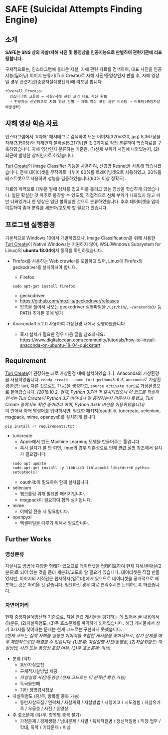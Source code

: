 # SAFE (Suicidal Attempts Finding Engine)
## 소개
<b>SAFE는 SNS 상의 자살/자해 사진 및 동영상을 인공지능으로 판별하여 관련기관에 리포팅합니다.</b>

구체적으로는, 인스타그램에 올라온 자살, 자해 관련 자료를 검색하여, 대표 사진을 인공지능(딥러닝) 이미지 분류기(Turi Create)로 자해 사진/동영상인지 판별 후, 자해 영상일 경우 관련기관(중앙자살예방센터)에 리포팅 합니다.
```
*Overall Process:
  인스타그램 크롤링 → 자살/자해 관련 글의 대표 사진 확보
  → 인공지능 신경망으로 자해 영상 판별 → 자해 영상 포함 글만 리스팅 → 리포팅(중앙자살예방센터)
```
## 자해 영상 학습 자료
인스타그램에서 '#자해' 해시태그로 검색하여 모은 이미지(320x320, jpg) 8,367장을 자해(3,150장)와 자해인지 불확실(5,217장)한 것 2가지로 직접 분류하여 학습자료를 구축하였습니다. 자해 영상인지 분류하는 기준은, (1)신체 부위가 사진에 나와있는지, (2)최근에 발생한 상처인지로 하였습니다.

[Turi Create](https://github.com/apple/turicreate)의 Image Classifier 기능을 사용하여, 신경망 Resnet을 사용해 학습시켰습니다. 전체 데이터셋을 무작위로 나누어 80%를 트레이닝셋으로 사용하였고, 20%를 테스트셋으로 사용하여 성능을 검증하였습니다(90% 이상 정확도).

자료의 제약으로 대부분 팔에 상처를 입고 피를 흘리고 있는 영상을 학습하게 되었습니다. 일단 확실한 것 위주로 동작할 수 있도록, 직접적으로 신체 부위가 나와있지 않고 피만 나와있거나 한 영상은 일단 불확실한 것으로 분류하였습니다. 추후 데이터셋을 업데이트하여 좀더 분류를 세분화/고도화 할 필요가 있습니다.

## 프로그램 실행환경
기본적으로 Windows 10에서 개발하였으나, Image Classification을 위해 사용한 [Turi Create](https://github.com/apple/turicreate)이 Native Windows는 지원하지 않아, WSL(Windows Subsystem for Linux)의 <b>ubuntu 18.04</b>에서 동작을 확인하였습니다.

* Firefox를 사용하는 Web crawler를 포함하고 있어, Linux에 Firefox와 geckodriver를 설치하셔야 합니다.
  * Firefox
  ```shell
  sudo apt-get install firefox
  ```
  * geckodriver
  - https://github.com/mozilla/geckodriver/releases
  - 압축을 풀어서 나오는 geckodriver 실행파일을 ```/usr/bin/```, ```~/anaconda3/``` 등 PATH 추가된 곳에 넣기

* Anaconda3 5.2.0 사용하여 가상환경 내에서 실행하였습니다.
  - 혹시 설치가 필요한 경우 다음 글을 참조하세요: https://www.digitalocean.com/community/tutorials/how-to-install-anaconda-on-ubuntu-18-04-quickstart

## Requirement
[Turi Create](https://github.com/apple/turicreate)이 권장하는 대로 가상환경 내에 설치하였습니다. Anaconda의 가상환경을 사용하였습니다.
```conda create --name turi python=3.6.6 anaconda```로 가상환경(이름: turi, 다른 것으로도 가능)을 생성하고, ```source activate turi```로 가상환경으로 들어갔습니다. *(2018.10.2. 현재, Python 3.7이 막 출시되었으나 이 코드를 작성하면서는 Turi Create이 Python 3.7 버전에서 잘 동작하는지 검증하지 못했고, Turi Create 중에서도 확인 중이라고 하여, Python 3.6.6 버전을 이용하였습니다)* <br>
이 안에서 아래 명령어를 입력하시면, 필요한 패키지(oauthlib, turicreate, selenium, msgpack, mime, openpyxl)를 설치하게 됩니다.
```shell
pip install -r requirements.txt
```
* turicreate
  * Apple에서 만든 Machine Learning 모델을 만들어주는 툴입니다.
  * 혹시 설치가 잘 안 되면, linux의 경우 의존성으로 인해 [관련 설명](https://github.com/apple/turicreate/blob/master/LINUX_INSTALL.md) 참조해서 설치가 필요합니다.
  ```shell
  sudo apt update
  sudo apt-get install -y libblas3 liblapack3 libstdc++6 python-setuptools)
  ```
  * oauthlib이 필요하여 함께 설치됩니다.
* selenium
  * 웹크롤링 위해 필요한 패키지입니다.
  * msgpack이 필요하여 함께 설치됩니다.
* mime
  * 이메일 전송 시 필요합니다.
* openpyxl
  * 엑셀파일을 다루기 위해서 필요합니다.

## Further Works
### 영상분류
자살시도 방법에 다양한 형태가 있으므로 데이터셋을 업데이트하여 현재 자해/불확실(2분류)로 되어 있는 것을 좀더 세분화/고도화 할 필요가 있습니다. 데이터셋은 직접 만들었지만, 이미지의 저작권은 원저작자(업로더)에게 있으므로 데이터셋을 공개적으로 배포하는 것은 어려울 것 같습니다. 필요하신 경우 따로 연락주시면 논의하도록 하겠습니다.

### 자연어처리
현재 중앙자살예방센터 기준으로, 자살 관련 게시물을 평가하는 데 있어서 글 내용에서 (1)분류, (2)자살위험도, (3)주 호소문제를 파악하게 되어있습니다. 해당 게시물에서 상기 3가지를 찾아내는 문제는 현재 코드로는 구현하지 못했습니다.<br>
*(현재 코드는 실제 자해를 실행한 이미지를 포함한 게시물을 찾아내므로, 상기 문제를 매우 제한적으로만 해결할 수 있습니다: (1)분류: 자살실행 사진/동영상, (2)자살위험도: 자살방법, 사진 또는 동영상 포함 여부, (3)주 호소문제: 미상)*

* 분류 (택1)
  * 동반자살모집
  * 구체적자살방법 제공
  * *자살실행 사진/동영상 (현재 코드로는 이 분류만 확인 가능)*
  * 독극물판매
  * 기타 생명경시정보
* 자살위험도 (유/무, 항목별 중복 가능)
  * 동반자살모집 / 연락처 / 자살계획 / 자살방법 / 시행예고 / 시도경험 / 자살유가족 / 우울증 / 사진 / 동영상
* 주 호소문제 (유/무, 항목별 중복 불가)
  * 가정문제 / 경제생활 / 남녀문제 / 사별 / 육체적질병 / 정신적질병 / 직장 업무 / 학대, 폭력 / 기타문제 / 미상
